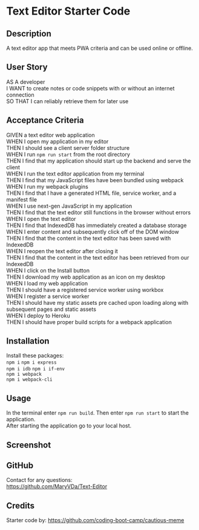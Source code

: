 # Text Editor Starter Code

## Description
A text editor app that meets PWA criteria and can be used online or offline. 

## User Story
AS A developer   
I WANT to create notes or code snippets with or without an internet connection   
SO THAT I can reliably retrieve them for later use   

## Acceptance Criteria
GIVEN a text editor web application   
WHEN I open my application in my editor   
THEN I should see a client server folder structure   
WHEN I run `npm run start` from the root directory   
THEN I find that my application should start up the backend and serve the client   
WHEN I run the text editor application from my terminal   
THEN I find that my JavaScript files have been bundled using webpack    
WHEN I run my webpack plugins   
THEN I find that I have a generated HTML file, service worker, and a manifest file   
WHEN I use next-gen JavaScript in my application   
THEN I find that the text editor still functions in the browser without errors   
WHEN I open the text editor   
THEN I find that IndexedDB has immediately created a database storage   
WHEN I enter content and subsequently click off of the DOM window   
THEN I find that the content in the text editor has been saved with IndexedDB   
WHEN I reopen the text editor after closing it   
THEN I find that the content in the text editor has been retrieved from our IndexedDB   
WHEN I click on the Install button   
THEN I download my web application as an icon on my desktop   
WHEN I load my web application   
THEN I should have a registered service worker using workbox   
WHEN I register a service worker   
THEN I should have my static assets pre cached upon loading along with subsequent pages and static assets   
WHEN I deploy to Heroku   
THEN I should have proper build scripts for a webpack application   

## Installation
Install these packages:   
```npm i```
```npm i express```      
```npm i idb```
```npm i if-env```      
```npm i webpack```   
```npm i webpack-cli```   

## Usage
In the terminal enter ```npm run build```. Then enter ```npm run start``` to start the application.   
After starting the application go to your local host.

## Screenshot


## GitHub
Contact for any questions:   
https://github.com/MaryVDa/Text-Editor

## Credits
Starter code by: https://github.com/coding-boot-camp/cautious-meme